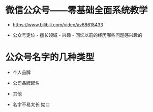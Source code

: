 
# 微信公众号——零基础全面系统教学

- https://www.bilibili.com/video/av68618433

- 公众号定位 - 擅长领域 - 兴趣 - 回忆以前的经历哪些问题感兴趣的


# 公众号名字的几种类型


- 个人品牌

- 公司品牌起名

- 其他

- 名字不易太长 拗口

